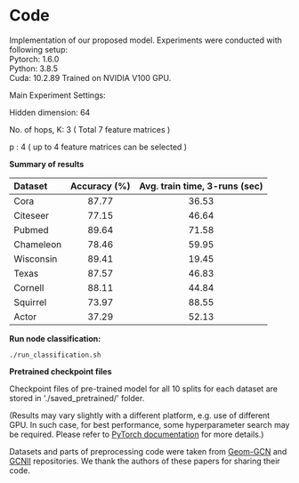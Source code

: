 # Code
Implementation of our proposed model.
Experiments were conducted with following setup:  
Pytorch: 1.6.0  
Python: 3.8.5  
Cuda: 10.2.89
Trained on NVIDIA V100 GPU.

Main Experiment Settings:

Hidden dimension: 64

No. of hops, K: 3 ( Total 7 feature matrices )

p : 4 ( up to 4 feature matrices can be selected )


**Summary of results**

| **Dataset** | **Accuracy (%)** | **Avg. train time, 3-runs (sec)** |
| :---------- | :---------------: | :--------------------------------: |
| Cora        | 87\.77           | 36\.53                             |
| Citeseer    | 77\.15           | 46\.64                             |
| Pubmed      | 89\.64           | 71\.58                             |
| Chameleon   | 78\.46           | 59\.95                             |
| Wisconsin   | 89\.41           | 19\.45                             |
| Texas       | 87\.57           | 46\.83                             |
| Cornell     | 88\.11           | 44\.84                             |
| Squirrel    | 73\.97           | 88\.55                            |
| Actor       | 37\.29           | 52\.13                             |

**Run node classification:**

```./run_classification.sh```

**Pretrained checkpoint files**

Checkpoint files of pre-trained model for all 10 splits for each dataset are stored in './saved_pretrained/' folder.





(Results may vary slightly with a different platform, e.g. use of different GPU. In such case, for best performance, some hyperparameter search may be required. Please refer to [PyTorch documentation](https://pytorch.org/docs/stable/notes/randomness.html) for more details.)

Datasets and parts of preprocessing code were taken from [Geom-GCN](https://github.com/graphdml-uiuc-jlu/geom-gcn) and [GCNII](https://github.com/chennnM/GCNII) repositories. We thank the authors of these papers for sharing their code.


